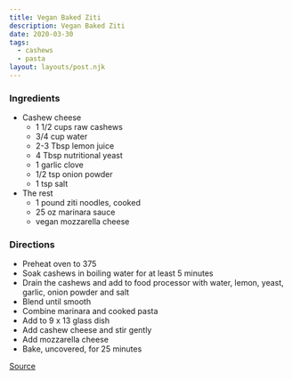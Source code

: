 ```yaml
---
title: Vegan Baked Ziti
description: Vegan Baked Ziti
date: 2020-03-30
tags:
  - cashews
  - pasta
layout: layouts/post.njk
---
```


### Ingredients

- Cashew cheese
  - 1 1/2 cups raw cashews
  - 3/4 cup water
  - 2-3 Tbsp lemon juice
  - 4 Tbsp nutritional yeast
  - 1 garlic clove
  - 1/2 tsp onion powder
  - 1 tsp salt
- The rest
  - 1 pound ziti noodles, cooked
  - 25 oz marinara sauce
  - vegan mozzarella cheese

### Directions

- Preheat oven to 375
- Soak cashews in boiling water for at least 5 minutes
- Drain the cashews and add to food processor with water, lemon, yeast, garlic, onion powder and salt
- Blend until smooth
- Combine marinara and cooked pasta
- Add to 9 x 13 glass dish
- Add cashew cheese and stir gently
- Add mozzarella cheese
- Bake, uncovered, for 25 minutes

[Source](https://www.noracooks.com/vegan-baked-ziti/)
